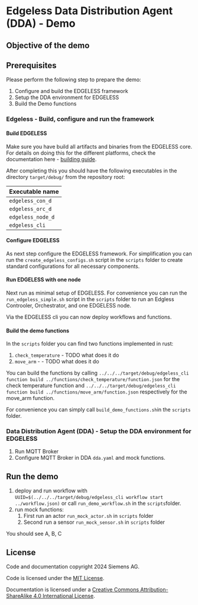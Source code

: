 # Edgeless Data Distribution Agent (DDA) - Demo

## Objective of the demo

## Prerequisites

Please perform the following step to prepare the demo:

1. Configure and build the EDGELESS framework
1. Setup the DDA environment for EDGELESS
1. Build the Demo functions

### Edgeless - Build, configure and run the framework

#### Build EDGELESS

Make sure you have build all artifacts and binaries from the EDGELESS core. For details on doing this for the different platforms, check the documentation here - [building guide](../BUILDING.md).

After completing this you should have the following executables in the directory `target/debug/` from the repository root:

| Executable name   |
| ----------------- |
| `edgeless_con_d`  |
| `edgeless_orc_d`  |
| `edgeless_node_d` |
| `edgeless_cli`    |

#### Configure EDGELESS

As next step configure the EDGELESS framework. For simplification you can run the `create_edgeless_configs.sh` script in the `scripts` folder to create standard configurations for all necessary components.

#### Run EDGELESS with one node

Next run as minimal setup of EDGELESS.
For convenience you can run the `run_edgeless_simple.sh` script in the `scripts` folder to run an Edgless Controoler, Orchestrator, and one EDGELESS node.

Via the EDGELESS cli you can now deploy workflows and functions.

#### Build the demo functions

In the `scripts` folder you can find two functions implemented in rust:

1. `check_temperature` - TODO what does it do
1. `move_arm` - - TODO what does it do

You can build the functions by calling `../../../target/debug/edgeless_cli function build ../functions/check_temperature/function.json` for the check temperature function and `../../../target/debug/edgeless_cli function build ../functions/move_arm/function.json` respectively for the move_arm function.

For convenience you can simply call `build_demo_functions.sh`in the `scripts` folder.

### Data Distribution Agent (DDA) - Setup the DDA environment for EDGELESS

1. Run MQTT Broker
1. Configure MQTT Broker in DDA `dda.yaml` and mock functions. 

## Run the demo

1. deploy and run workflow with `UUID=$(../../../target/debug/edgeless_cli workflow start ../workflow.json)` or call  `run_demo_workflow.sh` in the `scripts`folder.
1. run mock functions:
    1. First run an actor `run_mock_actor.sh` in `scripts` folder
    1. Second run a sensor `run_mock_sensor.sh` in `scripts` folder

You should see A, B, C

## License

Code and documentation copyright 2024 Siemens AG.

Code is licensed under the [MIT License](https://opensource.org/licenses/MIT).

Documentation is licensed under a
[Creative Commons Attribution-ShareAlike 4.0 International License](http://creativecommons.org/licenses/by-sa/4.0/).
